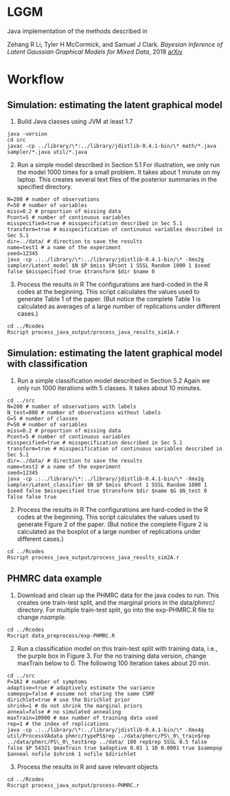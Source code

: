 # LGGM
Java implementation of the methods described in 

Zehang R Li, Tyler H McCormick, and Samuel J Clark. _Bayesian Inference of Latent Gaussian Graphical Models for Mixed Data_, 2018 [arXiv](https://arxiv.org/abs/1711.00877)

# Workflow
## Simulation: estimating the latent graphical model
1. Build Java classes using JVM at least 1.7
```
java -version
cd src
javac -cp ../library/\*:../library/jdistlib-0.4.1-bin/\* math/*.java sampler/*.java util/*.java
```

2. Run a simple model described in Section 5.1
For illustration, we only run the model 1000 times for a small problem. It takes about 1 minute on my laptop. This creates several text files of the posterior summaries in the specified directory.
```
N=200 # number of observations
P=50 # number of variables
miss=0.2 # proportion of missing data
Pcont=5 # number of continuous variables
misspecified=true # misspecification described in Sec 5.1
transform=true # misspecification of continuous variables described in Sec 5.1
dir=../data/ # direction to save the results
name=test1 # a name of the experiment
seed=12345
java -cp .:../library/\*:../library/jdistlib-0.4.1-bin/\* -Xmx2g sampler/Latent_model $N $P $miss $Pcont 1 SSSL Random 1000 1 $seed false $misspecified true $transform $dir $name 0
```

3. Process the results in R
The configurations are hard-coded in the R codes at the beginning. This script calculates the values used to generate Table 1 of the paper. (But notice the complete Table 1 is calculated as averages of a large number of replications under different cases.)
```
cd ../Rcodes
Rscript process_java_output/process_java_results_sim1A.r
```

## Simulation: estimating the latent graphical model with classification
1. Run a simple classification model described in Section 5.2
Again we only run 1000 iterations with 5 classes. It takes about 10 minutes.
```
cd ../src
N=200 # number of observations with labels
N_test=800 # number of observations without labels
G=5 # number of classes
P=50 # number of variables
miss=0.2 # proportion of missing data
Pcont=5 # number of continuous variables
misspecified=true # misspecification described in Sec 5.1
transform=true # misspecification of continuous variables described in Sec 5.1
dir=../data/ # direction to save the results
name=test2 # a name of the experiment
seed=12345
java -cp .:../library/\*:../library/jdistlib-0.4.1-bin/\* -Xmx2g sampler/Latent_classifier $N $P $miss $Pcont 1 SSSL Random 1000 1 $seed false $misspecified true $transform $dir $name $G $N_test 0 false false true 
```

2. Process the results in R
The configurations are hard-coded in the R codes at the beginning. This script calculates the values used to generate Figure 2 of the paper. (But notice the complete Figure 2 is calculated as the boxplot of a large number of replications under different cases.)
```
cd ../Rcodes
Rscript process_java_output/process_java_results_sim2A.r
```

## PHMRC data example
1. Download and clean up the PHMRC data for the java codes to run. This creates one train-test split, and the marginal priors in the data/phmrc/ directory. For multiple train-test split, go into the exp-PHMRC.R file to change _nsample_.
```
cd ../Rcodes
Rscript data_preprocess/exp-PHMRC.R
```
2. Run a classification model on this train-test split with training data, i.e., the purple box in Figure 3. For the no training data version, change maxTrain below to 0. The following 100 iteration takes about 20 min. 
```
cd ../src
P=162 # number of symptoms
adaptive=true # adaptively estimate the variance
samepop=false # assume not sharing the same CSMF
dirichlet=true # use the Dirichlet prior
shrink=1 # do not shrink the marginal priors
anneal=false # no simulated annealing
maxTrain=10000 # max number of training data used
rep=1 # the index of replications
java -cp .:../library/\*:../library/jdistlib-0.4.1-bin/\* -Xmx4g  util/ProcessVAdata phmrc/typePS$rep ../data/phmrc/PS\_0\_train$rep ../data/phmrc/PS\_0\_test$rep ../data/ 100 rep$rep SSSL 0.5 false false $P 54321 $maxTrain true $adaptive 0.01 1 10 0.0001 true $samepop $anneal nofile $shrink 1 nofile $dirichlet
```
3. Process the results in R and save relevant objects 
```
cd ../Rcodes
Rscript process_java_output/process-PHMRC.r
```
